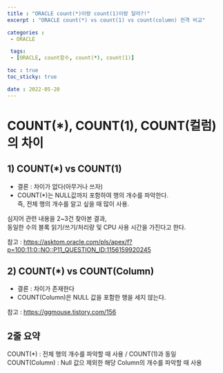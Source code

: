 ```yaml
---
title : "ORACLE count(*)이랑 count(1)이랑 달라?!"
excerpt : "ORACLE count(*) vs count(1) vs count(column) 전격 비교"

categories :
 - ORACLE

 tags:
 - [ORACLE, count함수, count(*), count(1)]

toc : true
toc_sticky: true

date : 2022-05-20
---
```


# COUNT(*), COUNT(1), COUNT(컬럼)의 차이
## 1) COUNT(*) vs COUNT(1)
- 결론 : 차이가 없다(아무거나 쓰자)
- COUNT(*)는 NULL값까지 포함하여 행의 개수를 파악한다.  
즉, 전체 행의 개수를 알고 싶을 때 많이 사용.

심지어 관련 내용을 2~3건 찾아본 결과,  
동일한 수의 블록 읽기/쓰기/처리량 및 CPU 사용 시간을 가진다고 한다.

참고 : https://asktom.oracle.com/pls/apex/f?p=100:11:0::NO::P11_QUESTION_ID:1156159920245    
  
  
  
## 2) COUNT(*) vs COUNT(Column)
- 결론 : 차이가 존재한다
- COUNT(Column)은 NULL 값을 포함한 행을 세지 않는다.
 
참고 : https://ggmouse.tistory.com/156
  
    
  
## 2줄 요약
COUNT(*) : 전체 행의 개수를 파악할 때 사용 / COUNT(1)과 동일   
COUNT(Column) : Null 값으 제외한 해당 Column의 개수를 파악할 때 사용